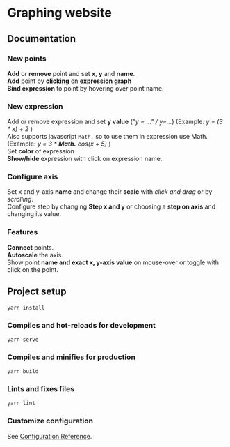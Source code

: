 # Graphing website

## Documentation 
### New points
__Add__ or __remove__ point and set __x__, __y__ and __name__.  
__Add__ point by __clicking__ on __expression graph__  
__Bind expression__ to point by hovering over point name.

### New expression
Add or remove expression and set __y value__ (_"y = ..." / y=..._) (Example: _y = (3 * x) + 2_ )  
Also supports javascript ```Math.``` so to use them in expression use Math. (Example: _y = 3 * **Math.** cos(x + 5)_ )  
Set __color__ of expression  
__Show/hide__ expression with click on expression name.

### Configure axis
Set x and y-axis __name__ and change their __scale__ with _click and drag_ or by _scrolling_.  
Configure step by changing __Step x and y__ or choosing a __step on axis__ and changing its value.

### Features
__Connect__ points.  
__Autoscale__ the axis.  
Show point __name and exact x, y-axis value__ on mouse-over or toggle with click on the point. 

## Project setup
```
yarn install
```

### Compiles and hot-reloads for development
```
yarn serve
```

### Compiles and minifies for production
```
yarn build
```

### Lints and fixes files
```
yarn lint
```

### Customize configuration
See [Configuration Reference](https://cli.vuejs.org/config/).
